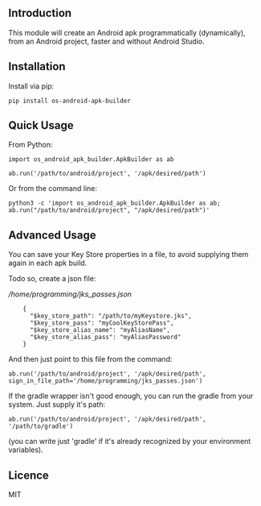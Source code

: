 Introduction
------------

This module will create an Android apk programmatically (dynamically), from an Android project, faster and without Android Studio.

## Installation
Install via pip:

    pip install os-android-apk-builder

## Quick Usage       
From Python:
    
    import os_android_apk_builder.ApkBuilder as ab
    
    ab.run('/path/to/android/project', '/apk/desired/path')
  
Or from the command line:

    python3 -c 'import os_android_apk_builder.ApkBuilder as ab; ab.run("/path/to/android/project", "/apk/desired/path")'

## Advanced Usage
You can save your Key Store properties in a file, to avoid supplying them again in each apk build.

Todo so, create a json file: 

*/home/programming/jks_passes.json*


        {
          "$key_store_path": "/path/to/myKeystore.jks",
          "$key_store_pass": "myCoolKeyStorePass",
          "$key_store_alias_name": "myAliasName",
          "$key_store_alias_pass": "myAliasPassword"
        }

And then just point to this file from the command:

    ab.run('/path/to/android/project', '/apk/desired/path', sign_in_file_path='/home/programming/jks_passes.json')
    

If the gradle wrapper isn't good enough, you can run the gradle from your system. Just supply it's path:

    ab.run('/path/to/android/project', '/apk/desired/path', '/path/to/gradle') 
(you can write just 'gradle' if it's already recognized by your environment variables).


## Licence
MIT